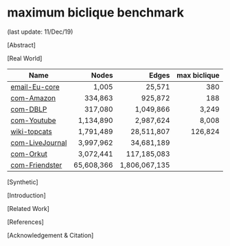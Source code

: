 # maximum biclique benchmark

(last update: 11/Dec/19)

[Abstract]
 
[Real World]

| Name            |         Nodes      | Edges         | max biclique |
|-----------------|--------------------:|---------------:|--------------:|
| [email-Eu-core](https://github.com/shahamer/maximum-biclique-benchmark/tree/master/Datasets/snap.stanford.edu/email-Eu-core)|         1,005      | 25,571        | 380          |
| [com-Amazon](https://github.com/shahamer/maximum-biclique-benchmark/tree/master/Datasets/snap.stanford.edu/com-Amazon)      | 334,863    | 925,872       | 188          |
| [com-DBLP](https://github.com/shahamer/maximum-biclique-benchmark/tree/master/Datasets/snap.stanford.edu/com-DBLP)          | 317,080    | 1,049,866     | 3,249        |
| [com-Youtube](https://github.com/shahamer/maximum-biclique-benchmark/tree/master/Datasets/snap.stanford.edu/com-Youtube)    | 1,134,890  | 2,987,624     | 8,008        |
| [wiki-topcats](https://github.com/shahamer/maximum-biclique-benchmark/tree/master/Datasets/snap.stanford.edu/wiki-topcats)  | 1,791,489  | 28,511,807    | 126,824      |
| [com-LiveJournal](https://github.com/shahamer/maximum-biclique-benchmark/tree/master/Datasets/snap.stanford.edu/com-LiveJournal)         | 3,997,962  | 34,681,189    |              |
| [com-Orkut](https://github.com/shahamer/maximum-biclique-benchmark/tree/master/Datasets/snap.stanford.edu/com-Orkut)        | 3,072,441  | 117,185,083   |              |
| [com-Friendster](https://github.com/shahamer/maximum-biclique-benchmark/tree/master/Datasets/snap.stanford.edu/com-Friendster)          | 65,608,366 | 1,806,067,135 |              |

[Synthetic]

[Introduction]
  
[Related Work]
 
[References]

[Acknowledgement & Citation]
